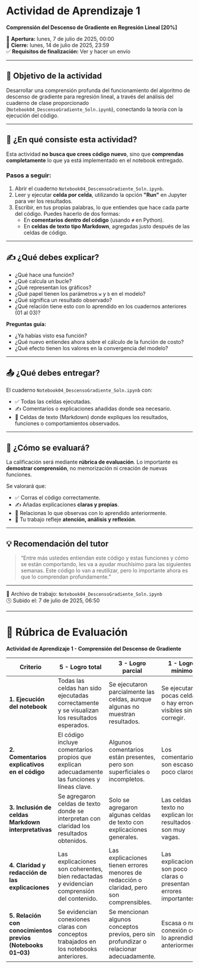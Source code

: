 # Actividad de Aprendizaje 1  
**Comprensión del Descenso de Gradiente en Regresión Lineal [20%]**

📅 **Apertura:** lunes, 7 de julio de 2025, 00:00  
📅 **Cierre:** lunes, 14 de julio de 2025, 23:59  
✅ **Requisitos de finalización:** Ver y hacer un envío

---

## 🎯 Objetivo de la actividad

Desarrollar una comprensión profunda del funcionamiento del algoritmo de descenso de gradiente para regresión lineal, a través del análisis del cuaderno de clase proporcionado (`Notebook04_DescensoGradiente_Soln.ipynb`), conectando la teoría con la ejecución del código.

---

## 🧩 ¿En qué consiste esta actividad?

Esta actividad **no busca que crees código nuevo**, sino que **comprendas completamente** lo que ya está implementado en el notebook entregado.

### Pasos a seguir:

1. Abrir el cuaderno `Notebook04_DescensoGradiente_Soln.ipynb`.
2. Leer y ejecutar **celda por celda**, utilizando la opción **"Run"** en Jupyter para ver los resultados.
3. Escribir, en tus propias palabras, lo que entiendes que hace cada parte del código. Puedes hacerlo de dos formas:
   - En **comentarios dentro del código** (usando `#` en Python).
   - En **celdas de texto tipo Markdown**, agregadas justo después de las celdas de código.

---

## ✍️ ¿Qué debes explicar?

- ¿Qué hace una función?
- ¿Qué calcula un bucle?
- ¿Qué representan los gráficos?
- ¿Qué papel tienen los parámetros `w` y `b` en el modelo?
- ¿Qué significa un resultado observado?
- ¿Qué relación tiene esto con lo aprendido en los cuadernos anteriores (01 al 03)?

**Preguntas guía:**
- ¿Ya habías visto esa función?
- ¿Qué nuevo entiendes ahora sobre el cálculo de la función de costo?
- ¿Qué efecto tienen los valores en la convergencia del modelo?

---

## 📤 ¿Qué debes entregar?

El cuaderno `Notebook04_DescensoGradiente_Soln.ipynb`  con:

- ✅ Todas las celdas ejecutadas.
- ✍️ Comentarios o explicaciones añadidas donde sea necesario.
- 📝 Celdas de texto (Markdown) donde expliques los resultados, funciones o comportamientos observados.

---

## 🧪 ¿Cómo se evaluará?

La calificación será mediante **rúbrica de evaluación**. Lo importante es **demostrar comprensión**, no memorización ni creación de nuevas funciones.

Se valorará que:

- ✅ Corras el código correctamente.
- ✍️ Añadas explicaciones **claras y propias**.
- 🔁 Relacionas lo que observas con lo aprendido anteriormente.
- 💭 Tu trabajo refleje **atención, análisis y reflexión**.

---

## 💡 Recomendación del tutor

> “Entre más ustedes entiendan este código y estas funciones y cómo se están comportando, les va a ayudar muchísimo para las siguientes semanas. Este código lo van a reutilizar, pero lo importante ahora es que lo comprendan profundamente.”

---

📎 Archivo de trabajo: `Notebook04_DescensoGradiente_Soln.ipynb`  
🕓 Subido el: 7 de julio de 2025, 06:50

---

# 📝 Rúbrica de Evaluación  
**Actividad de Aprendizaje 1 - Comprensión del Descenso de Gradiente**

| **Criterio** | **5 - Logro total** | **3 - Logro parcial** | **1 - Logro mínimo** | **0 - No logrado** |
|--------------|---------------------|------------------------|----------------------|---------------------|
| **1. Ejecución del notebook** | Todas las celdas han sido ejecutadas correctamente y se visualizan los resultados esperados. | Se ejecutaron parcialmente las celdas, aunque algunas no muestran resultados. | Se ejecutaron pocas celdas o hay errores visibles sin corregir. | No se ejecutó el notebook. |
| **2. Comentarios explicativos en el código** | El código incluye comentarios propios que explican adecuadamente las funciones y líneas clave. | Algunos comentarios están presentes, pero son superficiales o incompletos. | Los comentarios son escasos o poco claros. | No se agregaron comentarios al código. |
| **3. Inclusión de celdas Markdown interpretativas** | Se agregaron celdas de texto donde se interpretan con claridad los resultados obtenidos. | Solo se agregaron algunas celdas de texto con explicaciones generales. | Las celdas de texto no explican los resultados o son muy vagas. | No se agregaron celdas de texto. |
| **4. Claridad y redacción de las explicaciones** | Las explicaciones son coherentes, bien redactadas y evidencian comprensión del contenido. | Las explicaciones tienen errores menores de redacción o claridad, pero son comprensibles. | Las explicaciones son poco claras o presentan errores importantes. | No hay explicaciones o son irrelevantes. |
| **5. Relación con conocimientos previos (Notebooks 01–03)** | Se evidencian conexiones claras con conceptos trabajados en los notebooks anteriores. | Se mencionan algunos conceptos previos, pero sin profundizar o relacionar adecuadamente. | Escasa o nula conexión con lo aprendido anteriormente. | No se hace ninguna relación con contenidos previos. |
